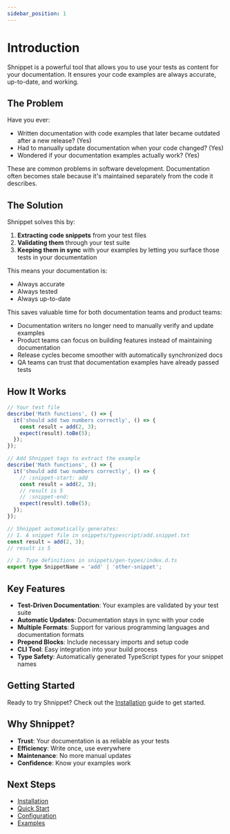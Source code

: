 ```yaml
---
sidebar_position: 1
---
```


# Introduction

Shnippet is a powerful tool that allows you to use your tests as content for your documentation. It ensures your code examples are always accurate, up-to-date, and working.

## The Problem

Have you ever:
- Written documentation with code examples that later became outdated after a new release? (Yes)
- Had to manually update documentation when your code changed? (Yes)
- Wondered if your documentation examples actually work? (Yes)

These are common problems in software development. Documentation often becomes stale because it's maintained separately from the code it describes.

## The Solution

Shnippet solves this by:
1. **Extracting code snippets** from your test files
2. **Validating them** through your test suite
3. **Keeping them in sync** with your examples by letting you surface those tests in your documentation

This means your documentation is:
- Always accurate
- Always tested
- Always up-to-date

This saves valuable time for both documentation teams and product teams:
- Documentation writers no longer need to manually verify and update examples
- Product teams can focus on building features instead of maintaining documentation
- Release cycles become smoother with automatically synchronized docs
- QA teams can trust that documentation examples have already passed tests

## How It Works

```typescript
// Your test file
describe('Math functions', () => {
  it('should add two numbers correctly', () => {
    const result = add(2, 3);
    expect(result).toBe(5);
  });
});

// Add Shnippet tags to extract the example
describe('Math functions', () => {
  it('should add two numbers correctly', () => {
    // :snippet-start: add
    const result = add(2, 3);
    // result is 5
    // :snippet-end:
    expect(result).toBe(5);
  });
});

// Shnippet automatically generates:
// 1. A snippet file in snippets/typescript/add.snippet.txt
const result = add(2, 3);
// result is 5

// 2. Type definitions in snippets/gen-types/index.d.ts
export type SnippetName = 'add' | 'other-snippet';
```

## Key Features

- **Test-Driven Documentation**: Your examples are validated by your test suite
- **Automatic Updates**: Documentation stays in sync with your code
- **Multiple Formats**: Support for various programming languages and documentation formats
- **Prepend Blocks**: Include necessary imports and setup code
- **CLI Tool**: Easy integration into your build process
- **Type Safety**: Automatically generated TypeScript types for your snippet names

## Getting Started

Ready to try Shnippet? Check out the [Installation](./installation) guide to get started.

## Why Shnippet?

- **Trust**: Your documentation is as reliable as your tests
- **Efficiency**: Write once, use everywhere
- **Maintenance**: No more manual updates
- **Confidence**: Know your examples work

## Next Steps

- [Installation](./installation)
- [Quick Start](./quick-start)
- [Configuration](./configuration)
- [Examples](./examples)
